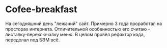 # Cofee-breakfast
На сегодняшний день "лежачий" сайт. Примерно 3 года проработал на просторах интернета. Отличительной особенностью его считаю - листалку-переключалку меню. В целом провёл рефактор кода, переделал под БЭМ всё.

